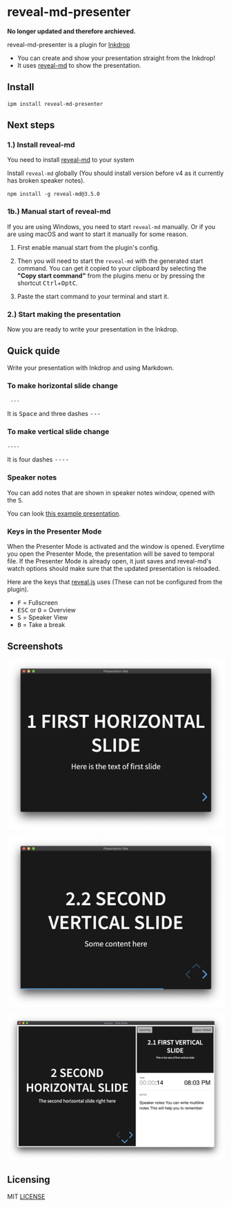 # reveal-md-presenter

**No longer updated and therefore archieved.**

reveal-md-presenter is a plugin for [Inkdrop](https://www.inkdrop.app/)

- You can create and show your presentation straight from the Inkdrop!
- It uses [reveal-md](https://github.com/webpro/reveal-md) to show the presentation.

## Install

```
ipm install reveal-md-presenter
```

## Next steps


### 1.) Install reveal-md
You need to install [reveal-md](https://github.com/webpro/reveal-md) to your system

Install `reveal-md` globally (You should install version before v4 as it currently has broken speaker notes).
```
npm install -g reveal-md@3.5.0
```

### 1b.) Manual start of reveal-md
If you are using Windows, you need to start `reveal-md` manually. Or if you are using macOS and want to start it manually for some reason.

1. First enable manual start from the plugin's config.

2. Then you will need to start the `reveal-md` with the generated start command. You can get it copied to your clipboard by selecting the **"Copy start command"** from the plugins menu or by pressing the shortcut <kbd>Ctrl</kbd>+<kbd>Opt</kbd><kbd>C</kbd>.

3. Paste the start command to your terminal and start it.

### 2.) Start making the presentation

Now you are ready to write your presentation in the Inkdrop.

## Quick quide

Write your presentation with Inkdrop and using Markdown.

### To make horizontal slide change
```
 ---
```
It is <kbd>Space</kbd> and three dashes <kbd>-</kbd><kbd>-</kbd><kbd>-</kbd>

### To make vertical slide change

```
----
```
It is four dashes <kbd>-</kbd><kbd>-</kbd><kbd>-</kbd><kbd>-</kbd>

### Speaker notes

You can add notes that are shown in speaker notes window, opened with the <kbd>S</kbd>.

You can look [this example presentation](/demo/example.md).

### Keys in the Presenter Mode

When the Presenter Mode is activated and the window is opened.
Everytime you open the Presenter Mode, the presentation will be saved to temporal file. If the Presenter Mode is already open, it just saves and reveal-md's watch options should make sure that the updated presentation is reloaded.

Here are the keys that [reveal.js](https://github.com/hakimel/reveal.js) uses (These can not be configured
from the plugin).
- <kbd>F</kbd> = Fullscreen
- <kbd>ESC</kbd> or <kbd>O</kbd> = Overview
- <kbd>S</kbd> = Speaker View
- <kbd>B</kbd> = Take a break

## Screenshots

![Horizontal slide](https://raw.githubusercontent.com/skipadu/reveal-md-presenter/master/docs/horizontal-slide.png "Horizontal slide")

![Vertical slide](https://raw.githubusercontent.com/skipadu/reveal-md-presenter/master/docs/vertical-slide.png "Vertical slide")

![Speaker notes](https://raw.githubusercontent.com/skipadu/reveal-md-presenter/master/docs/speaker-notes.png "Speaker notes")

## Licensing

MIT [LICENSE](https://raw.githubusercontent.com/skipadu/reveal-md-presenter/master/LICENSE)
